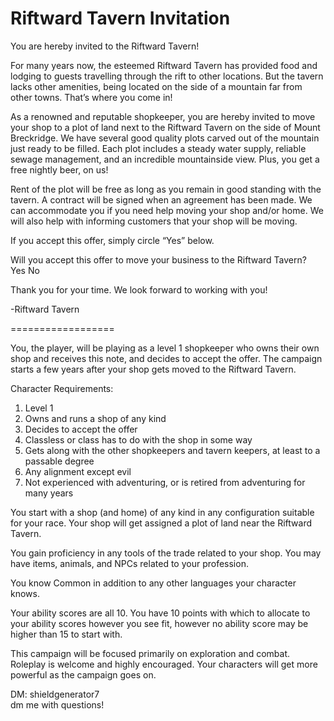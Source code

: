 # Riftward Tavern Invitation

You are hereby invited to the Riftward Tavern!

For many years now, the esteemed Riftward Tavern has provided food and lodging to guests travelling through the rift to other locations. But the tavern lacks other amenities, being located on the side of a mountain far from other towns. That’s where you come in!

As a renowned and reputable shopkeeper, you are hereby invited to move your shop to a plot of land next to the Riftward Tavern on the side of Mount Breckridge. We have several good quality plots carved out of the mountain just ready to be filled. Each plot includes a steady water supply, reliable sewage management, and an incredible mountainside view. Plus, you get a free nightly beer, on us!

Rent of the plot will be free as long as you remain in good standing with the tavern. A contract will be signed when an agreement has been made. We can accommodate you if you need help moving your shop and/or home. We will also help with informing customers that your shop will be moving.

If you accept this offer, simply circle “Yes” below.

Will you accept this offer to move your business to the Riftward Tavern?  
Yes No

Thank you for your time. We look forward to working with you!

\-Riftward Tavern

==================

You, the player, will be playing as a level 1 shopkeeper who owns their own shop and receives this note, and decides to accept the offer. The campaign starts a few years after your shop gets moved to the Riftward Tavern.

Character Requirements:

1.  Level 1
2.  Owns and runs a shop of any kind
3.  Decides to accept the offer
4.  Classless or class has to do with the shop in some way
5.  Gets along with the other shopkeepers and tavern keepers, at least to a passable degree
6.  Any alignment except evil
7.  Not experienced with adventuring, or is retired from adventuring for many years

You start with a shop (and home) of any kind in any configuration suitable for your race. Your shop will get assigned a plot of land near the Riftward Tavern.

You gain proficiency in any tools of the trade related to your shop. You may have items, animals, and NPCs related to your profession.

You know Common in addition to any other languages your character knows.

Your ability scores are all 10. You have 10 points with which to allocate to your ability scores however you see fit, however no ability score may be higher than 15 to start with.

This campaign will be focused primarily on exploration and combat. Roleplay is welcome and highly encouraged. Your characters will get more powerful as the campaign goes on.

DM: shieldgenerator7  
dm me with questions!
